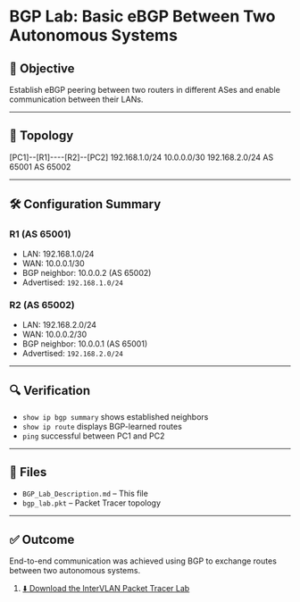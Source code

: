 # BGP Lab: Basic eBGP Between Two Autonomous Systems

## 🧠 Objective

Establish eBGP peering between two routers in different ASes and enable communication between their LANs.

---

## 🔧 Topology

[PC1]--[R1]----[R2]--[PC2]
192.168.1.0/24 10.0.0.0/30 192.168.2.0/24
AS 65001 AS 65002


---

## 🛠️ Configuration Summary

### R1 (AS 65001)
- LAN: 192.168.1.0/24
- WAN: 10.0.0.1/30
- BGP neighbor: 10.0.0.2 (AS 65002)
- Advertised: `192.168.1.0/24`

### R2 (AS 65002)
- LAN: 192.168.2.0/24
- WAN: 10.0.0.2/30
- BGP neighbor: 10.0.0.1 (AS 65001)
- Advertised: `192.168.2.0/24`

---

## 🔍 Verification

- `show ip bgp summary` shows established neighbors
- `show ip route` displays BGP-learned routes
- `ping` successful between PC1 and PC2

---

## 📁 Files

- `BGP_Lab_Description.md` – This file
- `bgp_lab.pkt` – Packet Tracer topology

---

## ✅ Outcome

End-to-end communication was achieved using BGP to exchange routes between two autonomous systems.

1. [⬇️ Download the InterVLAN Packet Tracer Lab](https://github.com/codeemployee/network-labs/raw/main/bgp_lab.pkt)

